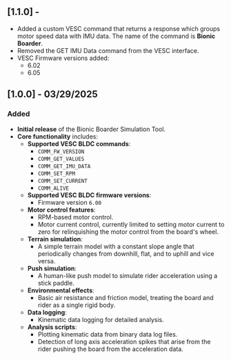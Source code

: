 ## [1.1.0] - 
- Added a custom VESC command that returns a response which groups motor speed data with IMU data. The name of the command is **Bionic Boarder**.
- Removed the GET IMU Data command from the VESC interface.
- VESC Firmware versions added:
  - 6.02
  - 6.05

## [1.0.0] - 03/29/2025

### Added
- **Initial release** of the Bionic Boarder Simulation Tool.
- **Core functionality** includes:
  - **Supported VESC BLDC commands**:
    - `COMM_FW_VERSION`
    - `COMM_GET_VALUES`
    - `COMM_GET_IMU_DATA`
    - `COMM_SET_RPM`
    - `COMM_SET_CURRENT`
    - `COMM_ALIVE`
  - **Supported VESC BLDC firmware versions**:
    - Firmware version `6.00`
  - **Motor control features**:
    - RPM-based motor control.
    - Motor current control, currently limited to setting motor current to zero for relinquishing the motor control from the board's wheel.
  - **Terrain simulation**:
    - A simple terrain model with a constant slope angle that periodically changes from downhill, flat, and to uphill and vice versa.
  - **Push simulation**:
    - A human-like push model to simulate rider acceleration using a stick paddle.
  - **Environmental effects**:
    - Basic air resistance and friction model, treating the board and rider as a single rigid body.
  - **Data logging**:
    - Kinematic data logging for detailed analysis.
  - **Analysis scripts**:
    - Plotting kinematic data from binary data log files.
    - Detection of long axis acceleration spikes that arise from the rider pushing the board from the acceleration data.
